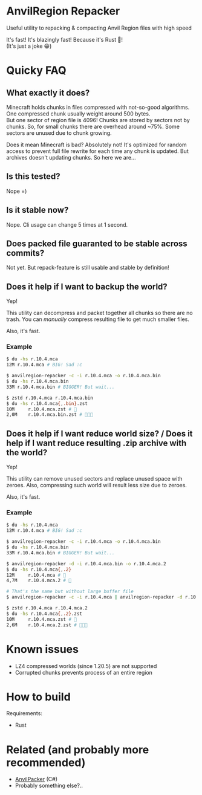 # AnvilRegion Repacker

Useful utility to repacking & compacting Anvil Region files with high speed

It's fast! It's blazingly fast! Because it's Rust 🚀!  
(It's just a joke 😁)

# Quicky FAQ

## What exactly it does?

Minecraft holds chunks in files compressed with not-so-good algorithms. One compressed chunk usually weight around 500 bytes.  
But one sector of region file is 4096! Chunks are stored by sectors not by chunks. So, for small chunks there are overhead around ~75%.
Some sectors are unused due to chunk growing.

Does it mean Minecraft is bad? Absolutely not! It's optimized for random access to prevent full file rewrite for each time any chunk is updated.
But archives doesn't updating chunks. So here we are...

## Is this tested?

Nope =\)

## Is it stable now?

Nope. Cli usage can change 5 times at 1 second.

## Does packed file guaranted to be stable across commits?

Not yet. But repack-feature is still usable and stable by definition!

## Does it help if I want to backup the world?

Yep!

This utility can decompress and packet together all chunks so there are no trash.
You can *manually* compress resulting file to get much smaller files.

Also, it's fast.

### Example

```bash
$ du -hs r.10.4.mca
12M r.10.4.mca # BIG! Sad :c

$ anvilregion-repacker -c -i r.10.4.mca -o r.10.4.mca.bin
$ du -hs r.10.4.mca.bin
33M r.10.4.mca.bin # BIGGER! But wait...

$ zstd r.10.4.mca r.10.4.mca.bin
$ du -hs r.10.4.mca{,.bin}.zst
10M     r.10.4.mca.zst # 🦥
2,0M    r.10.4.mca.bin.zst # 🚀🚀🚀
```

## Does it help if I want reduce world size? / Does it help if I want reduce resulting .zip archive with the world?

Yep!

This utility can remove unused sectors and replace unused space with zeroes.
Also, compressing such world will result less size due to zeroes.

Also, it's fast.

### Example

```bash
$ du -hs r.10.4.mca
12M r.10.4.mca # BIG! Sad :c

$ anvilregion-repacker -c -i r.10.4.mca -o r.10.4.mca.bin
$ du -hs r.10.4.mca.bin
33M r.10.4.mca.bin # BIGGER! But wait...

$ anvilregion-repacker -d -i r.10.4.mca.bin -o r.10.4.mca.2
$ du -hs r.10.4.mca{,.2}
12M     r.10.4.mca # 🦥
4,7M    r.10.4.mca.2 # 🚀

# That's the same but without large buffer file
$ anvilregion-repacker -c -i r.10.4.mca | anvilregion-repacker -d r.10.4.mca.bin -o r.10.4.mca.2

$ zstd r.10.4.mca r.10.4.mca.2
$ du -hs r.10.4.mca{,.2}.zst
10M     r.10.4.mca.zst # 🦥
2,6M    r.10.4.mca.2.zst # 🚀🚀🚀
```

# Known issues

+ LZ4 compressed worlds (since 1.20.5) are not supported
+ Corrupted chunks prevents process of an entire region

# How to build

Requirements:
+ Rust

# Related (and probably more recommended)

+ [AnvilPacker](https://github.com/Rafiuth/AnvilPacker) (C#)
+ Probably something else?..
